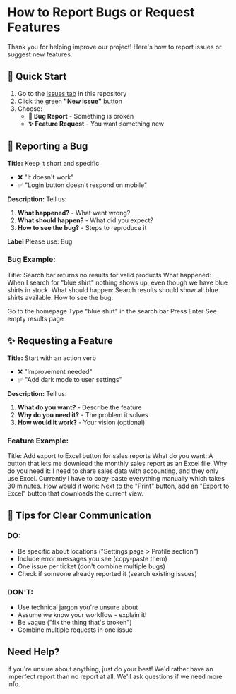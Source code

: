 # How to Report Bugs or Request Features

Thank you for helping improve our project! Here's how to report issues or suggest new features.

## 🚀 Quick Start

1. Go to the [Issues tab](../../issues) in this repository
2. Click the green **"New issue"** button
3. Choose:
   - **🐛 Bug Report** - Something is broken
   - **✨ Feature Request** - You want something new

## 🐛 Reporting a Bug

**Title:** Keep it short and specific
- ❌ "It doesn't work"
- ✅ "Login button doesn't respond on mobile"

**Description:** Tell us:
1. **What happened?** - What went wrong?
2. **What should happen?** - What did you expect?
3. **How to see the bug?** - Steps to reproduce it

**Label**
Please use:
Bug

### Bug Example:
Title: Search bar returns no results for valid products
What happened:
When I search for "blue shirt" nothing shows up, even though we have blue shirts in stock.
What should happen:
Search results should show all blue shirts available.
How to see the bug:

Go to the homepage
Type "blue shirt" in the search bar
Press Enter
See empty results page


## ✨ Requesting a Feature

**Title:** Start with an action verb
- ❌ "Improvement needed"
- ✅ "Add dark mode to user settings"

**Description:** Tell us:
1. **What do you want?** - Describe the feature
2. **Why do you need it?** - The problem it solves
3. **How would it work?** - Your vision (optional)

### Feature Example:
Title: Add export to Excel button for sales reports
What do you want:
A button that lets me download the monthly sales report as an Excel file.
Why do you need it:
I need to share sales data with accounting, and they only use Excel. Currently I have to copy-paste everything manually which takes 30 minutes.
How would it work:
Next to the "Print" button, add an "Export to Excel" button that downloads the current view.

## 📝 Tips for Clear Communication

### DO:
- Be specific about locations ("Settings page > Profile section")
- Include error messages you see (copy-paste them)
- One issue per ticket (don't combine multiple bugs)
- Check if someone already reported it (search existing issues)

### DON'T:
- Use technical jargon you're unsure about
- Assume we know your workflow - explain it!
- Be vague ("fix the thing that's broken")
- Combine multiple requests in one issue

## Need Help?

If you're unsure about anything, just do your best! We'd rather have an imperfect report than no report at all. We'll ask questions if we need more info.

